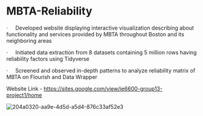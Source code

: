 # MBTA-Reliability

·     Developed website displaying interactive visualization describing about functionality and services provided by MBTA throughout Boston and its neighboring areas

·     Initiated data extraction from 8 datasets containing 5 million rows having reliability factors using Tidyverse

·     Screened and observed in-depth patterns to analyze reliability matrix of MBTA on Flourish and Data Wrapper

Website Link - https://sites.google.com/view/ie6600-group13-project1/home

![204a0320-aa9e-4d5d-a5d4-876c33af52e3](https://github.com/ashish270299/MBTA-Reliability-Analysis/assets/36132621/0e046e1b-f182-4761-8af0-e990a8a08622)
